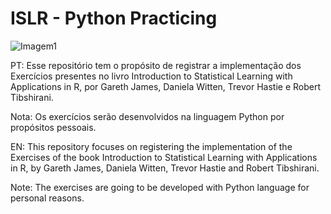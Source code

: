# ISLR - Python Practicing

![Imagem1](https://user-images.githubusercontent.com/102001395/212063216-b33b87dc-f4b4-41e2-b39c-17c851042c10.jpg)

PT:
Esse repositório tem o propósito de registrar a implementação dos Exercícios presentes no livro Introduction to Statistical Learning with Applications in R, por Gareth James, Daniela Witten, Trevor Hastie e Robert Tibshirani.

Nota: Os exercícios serão desenvolvidos na linguagem Python por propósitos pessoais.


EN:
This repository focuses on registering the implementation of the Exercises of the book Introduction to Statistical Learning with Applications in R, by Gareth James, Daniela Witten, Trevor Hastie and Robert Tibshirani.

Note: The exercises are going to be developed with Python language for personal reasons.
